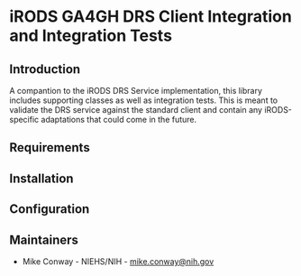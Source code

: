 # iRODS GA4GH DRS Client Integration and Integration Tests

## Introduction

A compantion to the iRODS DRS Service implementation, this library includes supporting classes
as well as integration tests. This is meant to validate the DRS service against the standard client
and contain any iRODS-specific adaptations that could come in the future.

## Requirements

## Installation

## Configuration

## Maintainers

* Mike Conway - NIEHS/NIH - mike.conway@nih.gov

